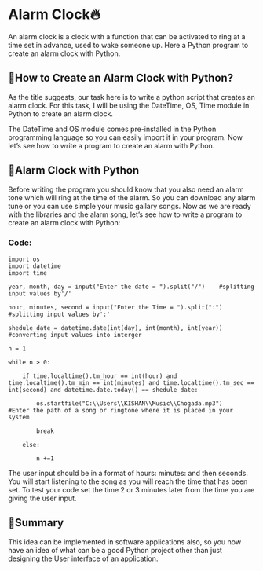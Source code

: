 # Alarm Clock🔥

An alarm clock is a clock with a function that can be activated to ring at a time set in advance, used to wake someone up. Here a Python program to create an alarm clock with Python.

## 📌How to Create an Alarm Clock with Python?

As the title suggests, our task here is to write a python script that creates an alarm clock. For this task, I will be using the DateTime, OS, Time module in Python to create an alarm clock.

The DateTime and OS module comes pre-installed in the Python programming language so you can easily import it in your program. Now let’s see how to write a program to create an alarm with Python.

## 📌Alarm Clock with Python

Before writing the program you should know that you also need an alarm tone which will ring at the time of the alarm. So you can download any alarm tune or you can use simple your music gallary songs. Now as we are ready with the libraries and the alarm song, let’s see how to write a program to create an alarm clock with Python:

### Code:

    import os
    import datetime
    import time

    year, month, day = input("Enter the date = ").split("/")    #splitting input values by'/'

    hour, minutes, second = input("Enter the Time = ").split(":")    #splitting input values by':'

    shedule_date = datetime.date(int(day), int(month), int(year))    #converting input values into interger

    n = 1

    while n > 0:
    
        if time.localtime().tm_hour == int(hour) and time.localtime().tm_min == int(minutes) and time.localtime().tm_sec == int(second) and datetime.date.today() == shedule_date:
        
            os.startfile("C:\\Users\\KISHAN\\Music\\Chogada.mp3")    #Enter the path of a song or ringtone where it is placed in your system
        
            break
    
        else:
        
            n +=1
            

The user input should be in a format of hours: minutes: and then seconds. You will start listening to the song as you will reach the time that has been set. To test your code set the time 2 or 3 minutes later from the time you are giving the user input. 

## 📌Summary
This idea can be implemented in software applications also, so you now have an idea of what can be a good Python project other than just designing the User interface of an application.
